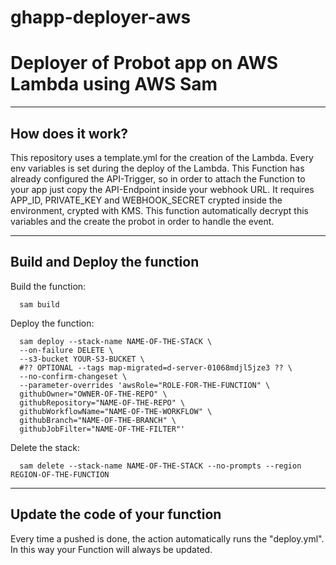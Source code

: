 # ghapp-deployer-aws
<h1>
Deployer of Probot app on AWS Lambda using AWS Sam
</h1>

-------------

<h2> How does it work? </h2>


This repository uses a template.yml for the creation of the Lambda. Every env variables is set during the deploy of the Lambda. This Function has already configured the API-Trigger, so in order to attach the Function to your app just copy the API-Endpoint inside your webhook URL. 
It requires APP_ID, PRIVATE_KEY and WEBHOOK_SECRET crypted inside the environment, crypted with KMS. This function
automatically decrypt this variables and the create the probot in order to handle the event.

----------

<h2> Build and Deploy the function </h2>

Build the function:

```
  sam build
```

Deploy the function:

```
  sam deploy --stack-name NAME-OF-THE-STACK \
  --on-failure DELETE \
  --s3-bucket YOUR-S3-BUCKET \
  #?? OPTIONAL --tags map-migrated=d-server-01068mdjl5jze3 ?? \
  --no-confirm-changeset \
  --parameter-overrides 'awsRole="ROLE-FOR-THE-FUNCTION" \
  githubOwner="OWNER-OF-THE-REPO" \
  githubRepository="NAME-OF-THE-REPO" \
  githubWorkflowName="NAME-OF-THE-WORKFLOW" \
  githubBranch="NAME-OF-THE-BRANCH" \
  githubJobFilter="NAME-OF-THE-FILTER"'

```

Delete the stack:

```
  sam delete --stack-name NAME-OF-THE-STACK --no-prompts --region REGION-OF-THE-FUNCTION
```
-------

<h2> Update the code of your function </h2>

Every time a pushed is done, the action automatically runs the "deploy.yml". In this way your Function will always be updated. 